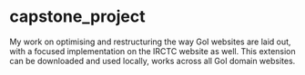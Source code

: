 # capstone_project

My work on optimising and restructuring the way GoI websites are laid out, with a focused implementation on the IRCTC website as well. This extension can be downloaded and used locally, works across all GoI domain websites.

